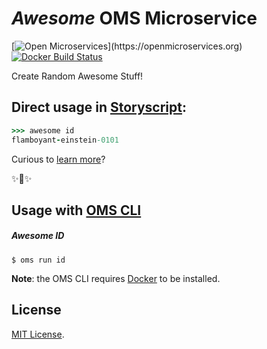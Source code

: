 # _Awesome_ OMS Microservice

[![Open Microservices](https://img.shields.io/badge/OMS%20Enabled-👍-green.svg?)](https://openmicroservices.org)
[![Docker Build Status](https://img.shields.io/docker/build/microservices/awesome.svg?style=for-the-badge)](https://hub.docker.com/r/microservices/awesome/)

Create Random Awesome Stuff!

## Direct usage in [Storyscript](https://storyscript.io/):

```coffee
>>> awesome id
flamboyant-einstein-0101
```

Curious to [learn more](https://docs.storyscript.io/)?

✨🍰✨

## Usage with [OMS CLI](https://www.npmjs.com/package/@microservices/oms)
##### Awesome ID
```shell
$ oms run id
```

**Note**: the OMS CLI requires [Docker](https://docs.docker.com/install/) to be installed.

## License
[MIT License](https://github.com/oms-services/awesome/blob/master/LICENSE).
